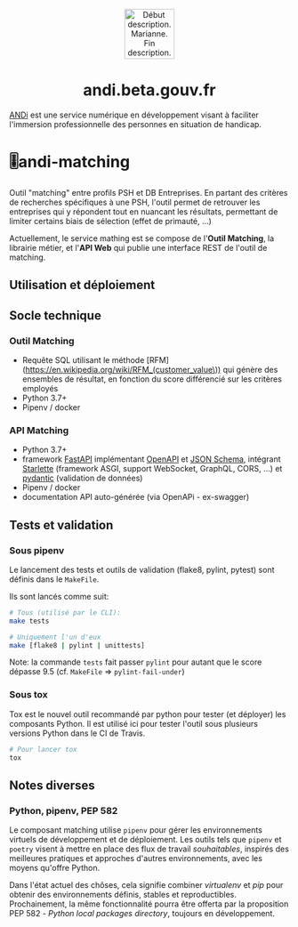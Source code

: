 <p align="center">
  <a href="https://andi.beta.gouv.fr">
    <img alt="Début description. Marianne. Fin description." src="https://upload.wikimedia.org/wikipedia/fr/3/38/Logo_de_la_R%C3%A9publique_fran%C3%A7aise_%281999%29.svg" width="90" />
  </a>
</p>
<h1 align="center">
  andi.beta.gouv.fr
</h1>

[ANDi](https://andi.beta.gouv.fr) est une service numérique en développement visant à faciliter l'immersion professionnelle des personnes en situation de handicap.

# 🎚andi-matching
Outil "matching" entre profils PSH et DB Entreprises. En partant des critères de recherches spécifiques à une PSH, l'outil permet de retrouver les entreprises qui y répondent tout en nuancant les résultats, permettant de limiter certains biais de sélection (effet de primauté, ...)

Actuellement, le service mathing est se compose de l'**Outil Matching**, la librairie métier, et l'**API Web** qui publie une interface REST de l'outil de matching.

## Utilisation et déploiement


## Socle technique

### Outil Matching
- Requête SQL utilisant le méthode [RFM](https://en.wikipedia.org/wiki/RFM_(customer_value\)) qui génère des ensembles de résultat, en fonction du score différencié sur les critères employés
- Python 3.7+
- Pipenv / docker

### API Matching
- Python 3.7+
- framework [FastAPI](https://github.com/tiangolo/fastapi) implémentant [OpenAPI](https://pydantic-docs.helpmanual.io/) et [JSON Schema](http://json-schema.org/), intégrant [Starlette](https://github.com/encode/starlette) (framework ASGI, support WebSocket, GraphQL, CORS, ...) et [pydantic](https://pydantic-docs.helpmanual.io/) (validation de données)
- Pipenv / docker
- documentation API auto-générée (via OpenAPi - ex-swagger)

## Tests et validation
### Sous **pipenv**
Le lancement des tests et outils de validation (flake8, pylint, pytest) sont définis dans le `MakeFile`.

Ils sont lancés comme suit:
```bash
# Tous (utilisé par le CLI):
make tests

# Uniquement l'un d'eux
make [flake8 | pylint | unittests]

```
Note: la commande `tests` fait passer `pylint` pour autant que le score dépasse 9.5 (cf. `MakeFile` => `pylint-fail-under`)

### Sous **tox**
Tox est le nouvel outil recommandé par python pour tester (et déployer) les composants Python.
Il est utilisé ici pour tester l'outil sous plusieurs versions Python dans le CI de Travis.
```bash
# Pour lancer tox
tox
```



## Notes diverses
### Python, pipenv, PEP 582
Le composant matching utilise `pipenv` pour gérer les environnements virtuels de développement et de déploiement. Les outils tels que `pipenv` et `poetry` visent à mettre en place des flux de travail _souhaitables_, inspirés des meilleures pratiques et approches d'autres environnements, avec les moyens qu'offre Python.

Dans l'état actuel des chôses, cela signifie combiner _virtualenv_ et _pip_ pour obtenir des environnements définis, stables et reproductibles. Prochainement, la même fonctionnalité pourra être offerta par la proposition PEP 582 - _Python local packages directory_, toujours en développement.
